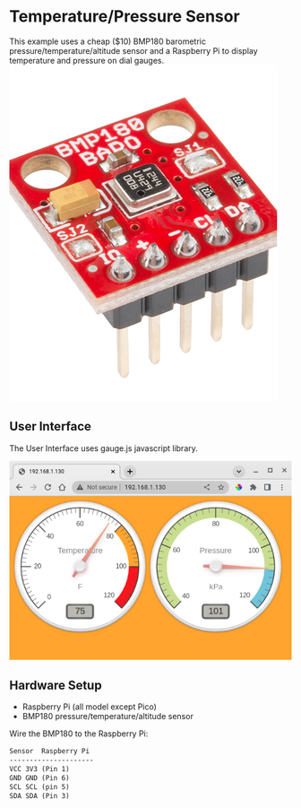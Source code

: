 # Temperature/Pressure Sensor

This example uses a cheap ($10) BMP180 barometric pressure/temperature/altitude sensor and a Raspberry Pi  to display temperature and pressure on dial gauges.
![Sensor](bmp180_sensor.png)

## User Interface
The User Interface uses gauge.js javascript library.

![UI](bmp180.png)

## Hardware Setup
* Raspberry Pi (all model except Pico)
* BMP180  pressure/temperature/altitude sensor

Wire the BMP180 to the Raspberry Pi:

```
Sensor	Raspberry Pi
---------------------
VCC	3V3 (Pin 1)
GND	GND (Pin 6)
SCL	SCL (pin 5)
SDA	SDA (Pin 3)
```
